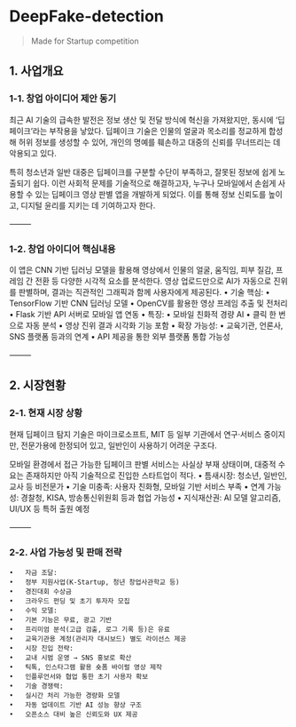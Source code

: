 # DeepFake-detection
> Made for Startup competition

## 1. 사업개요

### 1-1. 창업 아이디어 제안 동기

최근 AI 기술의 급속한 발전은 정보 생산 및 전달 방식에 혁신을 가져왔지만, 동시에 ‘딥페이크’라는 부작용을 낳았다.
딥페이크 기술은 인물의 얼굴과 목소리를 정교하게 합성해 허위 정보를 생성할 수 있어,
개인의 명예를 훼손하고 대중의 신뢰를 무너뜨리는 데 악용되고 있다.

특히 청소년과 일반 대중은 딥페이크를 구분할 수단이 부족하고, 잘못된 정보에 쉽게 노출되기 쉽다.
이런 사회적 문제를 기술적으로 해결하고자, 누구나 모바일에서 손쉽게 사용할 수 있는 딥페이크 영상 판별 앱을 개발하게 되었다.
이를 통해 정보 신뢰도를 높이고, 디지털 윤리를 지키는 데 기여하고자 한다.

⸻

### 1-2. 창업 아이디어 핵심내용

이 앱은 CNN 기반 딥러닝 모델을 활용해 영상에서 인물의 얼굴, 움직임, 피부 질감, 프레임 간 전환 등 다양한 시각적 요소를 분석한다.
영상 업로드만으로 AI가 자동으로 진위를 판별하며, 결과는 직관적인 그래픽과 함께 사용자에게 제공된다.
	•	기술 핵심:
	•	TensorFlow 기반 CNN 딥러닝 모델
	•	OpenCV를 활용한 영상 프레임 추출 및 전처리
	•	Flask 기반 API 서버로 모바일 앱 연동
	•	특징:
	•	모바일 친화적 경량 AI
	•	클릭 한 번으로 자동 분석
	•	영상 진위 결과 시각화 기능 포함
	•	확장 가능성:
	•	교육기관, 언론사, SNS 플랫폼 등과의 연계
	•	API 제공을 통한 외부 플랫폼 통합 가능성

⸻

## 2. 시장현황

### 2-1. 현재 시장 상황

현재 딥페이크 탐지 기술은 마이크로소프트, MIT 등 일부 기관에서 연구·서비스 중이지만,
전문가용에 한정되어 있고, 일반인이 사용하기 어려운 구조다.

모바일 환경에서 접근 가능한 딥페이크 판별 서비스는 사실상 부재 상태이며,
대중적 수요는 존재하지만 아직 기술적으로 진입한 스타트업이 적다.
	•	틈새시장: 청소년, 일반인, 교사 등 비전문가
	•	기술 미충족: 사용자 친화형, 모바일 기반 서비스 부족
	•	연계 가능성: 경찰청, KISA, 방송통신위원회 등과 협업 가능성
	•	지식재산권: AI 모델 알고리즘, UI/UX 등 특허 출원 예정

⸻

### 2-2. 사업 가능성 및 판매 전략

	•	자금 조달:
	•	정부 지원사업(K-Startup, 청년 창업사관학교 등)
	•	경진대회 수상금
	•	크라우드 펀딩 및 초기 투자자 모집
	•	수익 모델:
	•	기본 기능은 무료, 광고 기반
	•	프리미엄 분석(고급 검출, 로그 기록 등)은 유료
	•	교육기관용 계정(관리자 대시보드) 별도 라이선스 제공
	•	시장 진입 전략:
	•	교내 시범 운영 → SNS 홍보로 확산
	•	틱톡, 인스타그램 활용 숏폼 바이럴 영상 제작
	•	인플루언서와 협업 통한 초기 사용자 확보
	•	기술 경쟁력:
	•	실시간 처리 가능한 경량화 모델
	•	자동 업데이트 기반 AI 성능 향상 구조
	•	오픈소스 대비 높은 신뢰도와 UX 제공
